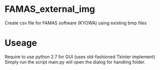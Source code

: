 # FAMAS_external_img
Create csv file for FAMAS software (KYOWA) using existing bmp files
# Useage
Require to use python 2.7 for GUI (uses old-fashioned Tkinter implement)
Simply run the script main.py will open the dialog for handling folder.
